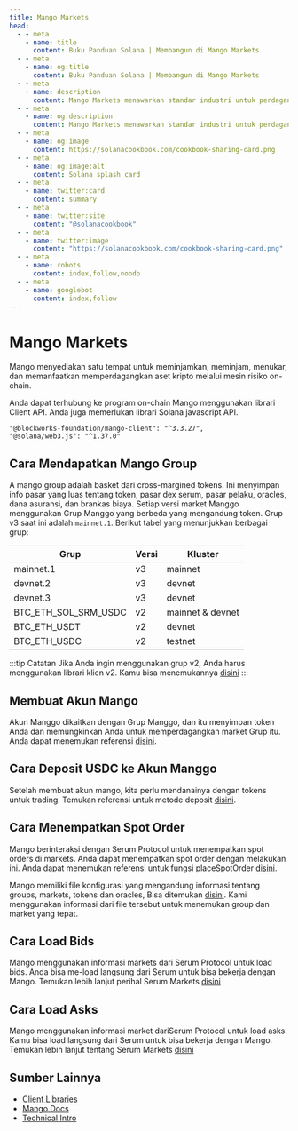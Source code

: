 ```yaml
---
title: Mango Markets
head:
  - - meta
    - name: title
      content: Buku Panduan Solana | Membangun di Mango Markets
  - - meta
    - name: og:title
      content: Buku Panduan Solana | Membangun di Mango Markets
  - - meta
    - name: description
      content: Mango Markets menawarkan standar industri untuk perdagangan lintas margin yang terdesentralisasi. Pelajari cara menggunakan dan membangun di atas Mango Markets.
  - - meta
    - name: og:description
      content: Mango Markets menawarkan standar industri untuk perdagangan lintas margin yang terdesentralisasi. Pelajari cara menggunakan dan membangun di atas Mango Markets.
  - - meta
    - name: og:image
      content: https://solanacookbook.com/cookbook-sharing-card.png
  - - meta
    - name: og:image:alt
      content: Solana splash card
  - - meta
    - name: twitter:card
      content: summary
  - - meta
    - name: twitter:site
      content: "@solanacookbook"
  - - meta
    - name: twitter:image
      content: "https://solanacookbook.com/cookbook-sharing-card.png"
  - - meta
    - name: robots
      content: index,follow,noodp
  - - meta
    - name: googlebot
      content: index,follow
---
```


# Mango Markets

Mango menyediakan satu tempat untuk meminjamkan, meminjam, menukar, dan memanfaatkan
memperdagangkan aset kripto melalui mesin risiko on-chain.

Anda dapat terhubung ke program on-chain Mango menggunakan librari Client API.
Anda juga memerlukan librari Solana javascript API.

<CodeGroup>
  <CodeGroupItem title="TS" active>
  
```
"@blockworks-foundation/mango-client": "^3.3.27",
"@solana/web3.js": "^1.37.0"
```
  </CodeGroupItem>
</CodeGroup>

## Cara Mendapatkan Mango Group

A mango group adalah basket dari cross-margined tokens. Ini menyimpan info pasar yang luas tentang token, pasar dex serum, pasar pelaku, oracles, dana asuransi, dan brankas biaya. Setiap versi
market Manggo menggunakan Grup Manggo yang berbeda yang mengandung
token. Grup v3 saat ini adalah `mainnet.1`. Berikut tabel yang menunjukkan berbagai grup:

| Grup                 | Versi       | Kluster          |
|----------------------|-------------|------------------|
| mainnet.1            | v3          | mainnet          |
| devnet.2             | v3          | devnet           |
| devnet.3             | v3          | devnet           | 
| BTC_ETH_SOL_SRM_USDC | v2          | mainnet & devnet |
| BTC_ETH_USDT         | v2          | devnet           |
| BTC_ETH_USDC         | v2          | testnet          |


:::tip Catatan
Jika Anda ingin menggunakan grup v2, Anda harus menggunakan librari klien v2. Kamu bisa menemukannya [disini](https://github.com/blockworks-foundation/mango-client-ts)
:::


<SolanaCodeGroup>
  <SolanaCodeGroupItem title="TS" active>

  <template v-slot:default>

@[code](@/code/mango/load-group/load-group.en.ts)

  </template>

  <template v-slot:preview>

@[code](@/code/mango/load-group/load-group.preview.en.ts)

  </template>
  
  </SolanaCodeGroupItem>
  
</SolanaCodeGroup>

## Membuat Akun Mango

Akun Manggo dikaitkan dengan Grup Manggo, dan itu menyimpan token Anda dan memungkinkan
Anda untuk memperdagangkan market Grup itu. Anda dapat menemukan referensi [disini](https://blockworks-foundation.github.io/mango-client-v3/classes/MangoClient.html#createMangoAccount). 

<SolanaCodeGroup>
  <SolanaCodeGroupItem title="TS" active>
  
  <template v-slot:default>

@[code](@/code/mango/create-account/create-account.en.ts)

  </template>

  <template v-slot:preview>

@[code](@/code/mango/create-account/create-account.preview.en.ts)

  </template>

  </SolanaCodeGroupItem>

  <SolanaCodeGroupItem title="Anchor">

  <template v-slot:default>

@[code](@/code/mango/create-account/create-account.en.rs)

  </template>

  <template v-slot:preview>

@[code](@/code/mango/create-account/create-account.preview.en.rs)

  </template>

  </SolanaCodeGroupItem>
</SolanaCodeGroup>

## Cara Deposit USDC ke Akun Manggo
Setelah membuat akun mango, kita perlu mendanainya dengan tokens untuk trading. 
Temukan referensi untuk metode deposit [disini](https://blockworks-foundation.github.io/mango-client-v3/classes/MangoClient.html#deposit). 

<SolanaCodeGroup>
  <SolanaCodeGroupItem title="TS" active>

  <template v-slot:default>

@[code](@/code/mango/deposit/deposit.en.ts)

  </template>

  <template v-slot:preview>

@[code](@/code/mango/deposit/deposit.preview.en.ts)  

  </template>
  
  </SolanaCodeGroupItem>
</SolanaCodeGroup>

## Cara Menempatkan Spot Order
Mango berinteraksi dengan Serum Protocol untuk menempatkan spot orders di markets. Anda dapat menempatkan spot order dengan melakukan ini. Anda dapat menemukan referensi untuk fungsi placeSpotOrder [disini](https://blockworks-foundation.github.io/mango-client-v3/classes/MangoClient.html#placeSpotOrder). 

Mango memiliki file konfigurasi yang mengandung informasi tentang groups, markets, tokens dan oracles, 
Bisa ditemukan [disini](https://github.com/blockworks-foundation/mango-client-v3/blob/main/src/ids.json). Kami menggunakan informasi dari file tersebut untuk menemukan group dan market yang tepat. 

<SolanaCodeGroup>
  <SolanaCodeGroupItem title="TS" active>
    
  <template v-slot:default>

@[code](@/code/mango/place-spot-order/place-spot-order.en.ts) 

  </template>

  <template v-slot:preview>

@[code](@/code/mango/place-spot-order/place-spot-order.preview.en.ts)

  </template>
 
  </SolanaCodeGroupItem>
</SolanaCodeGroup>

## Cara Load Bids
Mango menggunakan informasi markets dari Serum Protocol untuk load bids. Anda bisa me-load langsung dari  Serum untuk bisa bekerja dengan Mango. Temukan lebih lanjut perihal Serum Markets [disini](https://github.com/project-serum/serum-ts/tree/master/packages/serum)

<SolanaCodeGroup>
  <SolanaCodeGroupItem title="TS" active>

  <template v-slot:default>

@[code](@/code/mango/load-bids/load-bids.en.ts)

  </template>

  <template v-slot:preview>

@[code](@/code/mango/load-bids/load-bids.preview.en.ts)

  </template>

  </SolanaCodeGroupItem>
</SolanaCodeGroup>

## Cara Load Asks
Mango menggunakan informasi market dariSerum Protocol untuk load asks. 
Kamu bisa load langsung dari Serum untuk bisa bekerja dengan Mango. Temukan lebih lanjut tentang Serum Markets  [disini](https://github.com/project-serum/serum-ts/tree/master/packages/serum)

<SolanaCodeGroup>
  <SolanaCodeGroupItem title="TS" active>

  <template v-slot:default>

@[code](@/code/mango/load-asks/load-asks.en.ts)

  </template>

  <template v-slot:preview>

@[code](@/code/mango/load-asks/load-asks.preview.en.ts)

  </template>

  </SolanaCodeGroupItem>
</SolanaCodeGroup>

## Sumber Lainnya

- [Client Libraries](https://docs.mango.markets/development-resources/client-libraries)
- [Mango Docs](https://docs.mango.markets)
- [Technical Intro](https://mango-markets.notion.site/Technical-Intro-to-Mango-Markets-15a650e4799e41c8bfc043fbf079e6f9)
